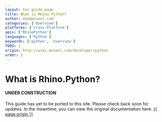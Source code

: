 ```yaml
---
layout: toc-guide-page
title: What is Rhino.Python?
author: dan@mcneel.com
categories: ['Overview']
platforms: ['Cross-Platform']
apis: ['RhinoPython']
languages: ['Python']
keywords: ['python', 'overview']
TODO: 1
origin: http://wiki.mcneel.com/developer/python
order: 1
---
```


# What is Rhino.Python?

<div class="bs-callout bs-callout-danger">
  <h4>UNDER CONSTRUCTION</h4>
  <p>This guide has yet to be ported to this site.  Please check back soon for updates.  
  In the meantime, you can view the original documentation here:
  <a href="{{ page.origin }}">{{ page.origin }}</a></p>
</div>
